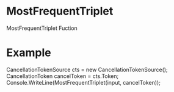# MostFrequentTriplet
MostFrequentTriplet Fuction

# Example
CancellationTokenSource cts = new CancellationTokenSource();
CancellationToken cancelToken = cts.Token;
Console.WriteLine(MostFrequentTriplet(input, cancelToken));
